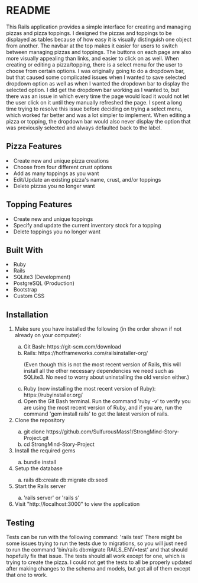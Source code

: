 # README

This Rails application provides a simple interface for creating and managing pizzas and pizza toppings. I designed the pizzas and toppings to be displayed as tables because of how easy it is visually distinguish one object from another. The navbar at the top makes it easier for users to switch between managing pizzas and toppings. The buttons on each page are also more visually appealing than links, and easier to click on as well. When creating or editing a pizza/topping, there is a select menu for the user to choose from certain options. I was originally going to do a dropdown bar, but that caused some complicated issues when I wanted to save selected dropdown option as well as when I wanted the dropdown bar to display the selected option. I did get the dropdown bar working as I wanted to, but there was an issue in which every time the page would load it would not let the user click on it until they manually refreshed the page. I spent a long time trying to resolve this issue before deciding on trying a select menu, which worked far better and was a lot simpler to implement. When editing a pizza or topping, the dropdown bar would also never display the option that was previously selected and always defaulted back to the label. 

<h2>Pizza Features</h2>
  <li>Create new and unique pizza creations</li>
  <li>Choose from four different crust options</li>
  <li>Add as many toppings as you want</li>
  <li>Edit/Update an existing pizza's name, crust, and/or toppings</li>
  <li>Delete pizzas you no longer want</li>

<h2>Topping Features</h2>
  <li>Create new and unique toppings</li>
  <li>Specify and update the current inventory stock for a topping</li>
  <li>Delete toppings you no longer want</li>

<h2>Built With</h2>
  <li>Ruby</li>
  <li>Rails</li>
  <li>SQLite3 (Development)</li>
  <li>PostgreSQL (Production)</li>
  <li>Bootstrap</li>
  <li>Custom CSS</li>

<h2>Installation</h2>
<ol>
  <li>Make sure you have installed the following (in the order shown if not already on your computer):</li>
    <ol type="a">
      <li>Git Bash: https://git-scm.com/download</li>
      <li>Rails: https://hotframeworks.com/railsinstaller-org/</li>
      <p>(Even though this is not the most recent version of Rails, this will install all the other necessary dependencies we need such as SQLite3. No need to worry about uninstalling the old version either.)</p>
      <li>Ruby (now installing the most recent version of Ruby): https://rubyinstaller.org/</li>
      <li>Open the Git Bash terminal. Run the command 'ruby -v' to verify you are using the most recent version of Ruby, and if you are, run the command 'gem install rails' to get the latest version of rails.</li>
    </ol>
  <li>Clone the repository</li>
    <ol type="a">
      <li>git clone https://github.com/SulfurousMass1/StrongMind-Story-Project.git</li>
      <li>cd StrongMind-Story-Project</li>
    </ol>
  <li>Install the required gems</li>
    <ol type="a">
      <li>bundle install</li>
    </ol>
  <li>Setup the database</li>
    <ol type="a">
      <li>rails db:create db:migrate db:seed</li>
    </ol>
  <li>Start the Rails server</li>
    <ol type="a">
      <li>'rails server' or 'rails s'</li>
    </ol>
  <li>Visit "http://localhost:3000" to view the application</li>
</ol>

<h2>Testing</h2>
Tests can be run with the following command: 'rails test'
There might be some issues trying to run the tests due to migrations, so you will just need to run the command 'bin/rails db:migrate RAILS_ENV=test' and that should hopefully fix that issue.
The tests should all work except for one, which is trying to create the pizza. I could not get the tests to all be properly updated after making changes to the schema and models, but got all of them except that one to work.
